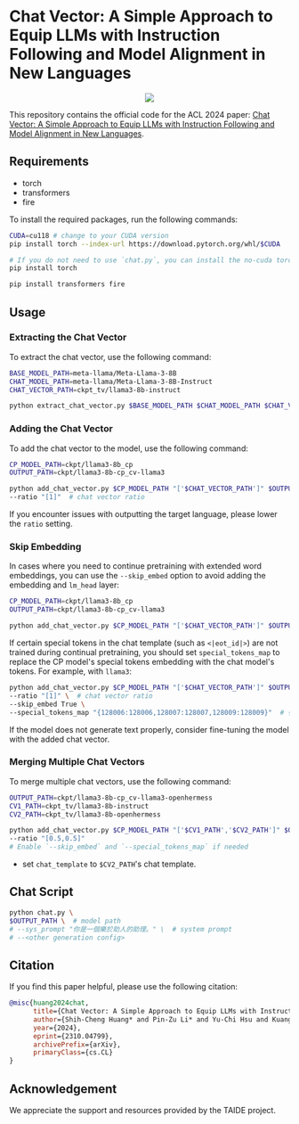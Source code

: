 # Chat Vector: A Simple Approach to Equip LLMs with Instruction Following and Model Alignment in New Languages

<p align="center">
    <img src="https://img.shields.io/badge/Code_License-MIT-blue">
</p>

This repository contains the official code for the ACL 2024 paper: [Chat Vector: A Simple Approach to Equip LLMs with Instruction Following and Model Alignment in New Languages](https://arxiv.org/pdf/2310.04799).

## Requirements

* torch
* transformers
* fire

To install the required packages, run the following commands:

```bash
CUDA=cu118 # change to your CUDA version
pip install torch --index-url https://download.pytorch.org/whl/$CUDA

# If you do not need to use `chat.py`, you can install the no-cuda torch version.
pip install torch

pip install transformers fire
```

## Usage

### Extracting the Chat Vector

To extract the chat vector, use the following command:

```bash
BASE_MODEL_PATH=meta-llama/Meta-Llama-3-8B
CHAT_MODEL_PATH=meta-llama/Meta-Llama-3-8B-Instruct
CHAT_VECTOR_PATH=ckpt_tv/llama3-8b-instruct

python extract_chat_vector.py $BASE_MODEL_PATH $CHAT_MODEL_PATH $CHAT_VECTOR_PATH
```

### Adding the Chat Vector

To add the chat vector to the model, use the following command:

```bash
CP_MODEL_PATH=ckpt/llama3-8b_cp
OUTPUT_PATH=ckpt/llama3-8b-cp_cv-llama3

python add_chat_vector.py $CP_MODEL_PATH "['$CHAT_VECTOR_PATH']" $OUTPUT_PATH \
--ratio "[1]"  # chat vector ratio
```

If you encounter issues with outputting the target language, please lower the `ratio` setting.

### Skip Embedding

In cases where you need to continue pretraining with extended word embeddings, you can use the `--skip_embed` option to avoid adding the embedding and `lm_head` layer:

```bash
CP_MODEL_PATH=ckpt/llama3-8b_cp
OUTPUT_PATH=ckpt/llama3-8b-cp_cv-llama3

python add_chat_vector.py $CP_MODEL_PATH "['$CHAT_VECTOR_PATH']" $OUTPUT_PATH --skip_embed True
```

If certain special tokens in the chat template (such as `<|eot_id|>`) are not trained during continual pretraining, you should set `special_tokens_map` to replace the CP model's special tokens embedding with the chat model's tokens. For example, with `llama3`:

```bash
python add_chat_vector.py $CP_MODEL_PATH "['$CHAT_VECTOR_PATH']" $OUTPUT_PATH \
--ratio "[1]" \  # chat vector ratio
--skip_embed True \
--special_tokens_map "{128006:128006,128007:128007,128009:128009}"  # {'CP_MODEL_TOKEN_ID':'CHAT_MODEL_TOKEN_ID'}
```

If the model does not generate text properly, consider fine-tuning the model with the added chat vector.

### Merging Multiple Chat Vectors

To merge multiple chat vectors, use the following command:

```bash
OUTPUT_PATH=ckpt/llama3-8b-cp_cv-llama3-openhermess
CV1_PATH=ckpt_tv/llama3-8b-instruct
CV2_PATH=ckpt_tv/llama3-8b-openhermess

python add_chat_vector.py $CP_MODEL_PATH "['$CV1_PATH','$CV2_PATH']" $OUTPUT_PATH \
--ratio "[0.5,0.5]"
# Enable `--skip_embed` and `--special_tokens_map` if needed
```

* set `chat_template` to `$CV2_PATH`'s chat template.

## Chat Script

```bash
python chat.py \ 
$OUTPUT_PATH \  # model path
# --sys_prompt "你是一個樂於助人的助理。" \  # system prompt
# --<other generation config>
```

## Citation

If you find this paper helpful, please use the following citation:

```bibtex
@misc{huang2024chat,
      title={Chat Vector: A Simple Approach to Equip LLMs with Instruction Following and Model Alignment in New Languages}, 
      author={Shih-Cheng Huang* and Pin-Zu Li* and Yu-Chi Hsu and Kuang-Ming Chen and Yu Tung Lin and Shih-Kai Hsiao and Richard Tzong-Han Tsai and Hung-yi Lee*},
      year={2024},
      eprint={2310.04799},
      archivePrefix={arXiv},
      primaryClass={cs.CL}
}
```

## Acknowledgement

We appreciate the support and resources provided by the TAIDE project.

